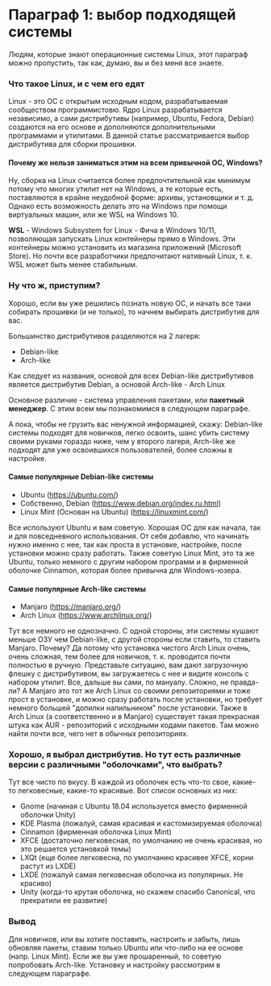# Параграф 1: выбор подходящей системы  

Людям, которые знают операционные системы Linux, этот параграф можно пропустить, так как, думаю, вы и без меня все знаете.  



### Что такое Linux, и с чем его едят

Linux - это ОС с открытым исходным кодом, разрабатываемая сообществом программистовю. Ядро Linux разрабатывается независимо, а сами дистрибутивы (например, Ubuntu, Fedora, Debian) создаются на его основе и дополняются дополнительными программами и утилитами. В данной статье рассматривается выбор дистрибутива для сборки прошивки.


#### Почему же нельзя заниматься этим на всем привычной ОС, Windows?

Ну, сборка на Linux считается более предпочтительной как минимум потому что многих утилит нет на Windows, а те которые есть, поставляются в крайне неудобной форме: архивы, установщики и т. д.  Однако есть возможность делать это на Windows при помощи виртуальных машин, или же WSL на Windows 10.

**WSL** - Windows Subsystem for Linux - Фича в Windows 10/11, позволяющая запускать Linux контейнеры прямо в Windows. Эти контейнеры можно установить из магазина приложений (Microsoft Store). Но почти все разработчики предпочитают нативный Linux, т. к. WSL может быть менее стабильным.



### Ну что ж, приступим?

Хорошо, если вы уже решились познать новую ОС, и начать все таки собирать прошивки (и не только), то начнем выбирать дистрибутив для вас.

Большинство дистрибутивов разделяются на 2 лагеря:

- Debian-like
- Arch-like

Как следует из названия, основой для всех Debian-like дистрибутивов является дистрибутив Debian, а основой Arch-like - Arch Linux

Основное различие - система управления пакетами, или **пакетный менеджер**. С этим всем мы познакомимся в следующем параграфе. 

А пока, чтобы не грузить вас ненужной информацией, скажу: Debian-like системы подходят для новичков, легко освоить, шанс убить систему своими руками гораздо ниже, чем у второго лагеря, Arch-like же подходят для уже освоившихся пользователей, более сложны в настройке.  


#### Самые популярные Debian-like системы

- Ubuntu (https://ubuntu.com/)
- Собственно, Debian (https://www.debian.org/index.ru.html)
- Linux Mint (Основан на Ubuntu) (https://linuxmint.com/)

Все используют Ubuntu и вам советую. Хорошая ОС для как начала, так и для повседневного использования. От себя добавлю, что начинать нужно именно с нее, так как проста в установке, настройке, после установки можно сразу работать. Также советую Linux Mint, это та же Ubuntu, только немного с другим набором программ и в фирменной оболочке Cinnamon, которая более привычна для Windows-юзера.


#### Самые популярные Arch-like системы

- Manjaro (https://manjaro.org/)
- Arch Linux (https://www.archlinux.org/)

Тут все немного не однозначно. С одной стороны, эти системы кушают меньше ОЗУ чем Debian-like, с другой стороны если ставить, то ставить Manjaro. Почему? Да потому что установка чистого Arch Linux очень, очень сложная, тем более для новичков, т. к. проводится почти полностью в ручную. Представьте ситуацию, вам дают загрузочную флешку с дистрибутивом, вы загружаетесь с нее и видите консоль с набором утилит. Все, дальше вы сами, по мануалу. Сложно, не правда-ли? А Manjaro это тот же Arch Linux со своими репозиториями и тоже прост в установке, и можно сразу работать после установки, но требует немного большей "допилки напильником" после установки. Также в Arch Linux (а соответственно и в Manjaro) существует такая прекрасная штука как AUR - репозиторий с исходными кодами пакетов. Там можно найти почти все, чего нет в обычных репозиториях.



### Хорошо, я выбрал дистрибутив. Но тут есть различные версии с различными "оболочками", что выбрать?

Тут все чисто по вкусу. В каждой из оболочек есть что-то свое, какие-то легковесные, какие-то красивые. Вот список основных из них:

- Gnome (начиная с Ubuntu 18.04 используется вместо фирменной оболочки Unity)
- KDE Plasma (пожалуй, самая красивая и кастомизируемая оболочка)
- Cinnamon (фирменная оболочка Linux Mint)
- XFCE (достаточно легковесная, по умолчанию не очень красивая, но это решается установкой темы)
- LXQt (еще более легковесна, по умолчанию красивее XFCE, корни растут из LXDE)
- LXDE (пожалуй самая легковесная оболочка из популярных. Не красиво)
- Unity (когда-то крутая оболочка, но скажем спасибо Canonical, что прекратили ее развитие)



### Вывод

Для новичков, или вы хотите поставить, настроить и забыть, лишь обновляя пакеты, ставим только Ubuntu или что-либо на ее основе (напр. Linux Mint). Если же вы уже прошаренный, то советую попробовать Arch-like. Установку и настройку рассмотрим в следующем параграфе.
